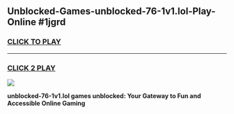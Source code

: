 
## Unblocked-Games-unblocked-76-1v1.lol-Play-Online #1jgrd
<h3>
<a href="https://news.freeplayer.one?title=unblocked-76-1v1.lol&ref=3">CLICK TO PLAY</a></h3>
<hr>

<h3>
<a href="https://news.freeplayer.one?title=unblocked-76-1v1.lol&ref=3">CLICK 2 PLAY</a>
  
</h3>

<a href="https://news.freeplayer.one?title=unblocked-76-1v1.lol&ref=3"><img src="https://clearcache.store/games.png"></a>


**unblocked-76-1v1.lol games unblocked: Your Gateway to Fun and Accessible Online Gaming**

